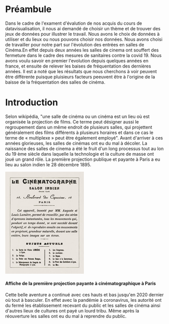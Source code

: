 # Préambule
Dans le cadre de l'exament d'évalution de nos acquis du cours de datavisualisation, il nous ai demandé de choisir un thème et de trouver des jeux de données pour illustrer le travail. Nous avons le choix de données à utiliser et du lieux ou nous pouvons choisir nos données. Nous avons choisi de travailler pour notre part sur l'évolution des entrées en salles de Cinéma.En effet depuis deux années les salles de cinema ont souffert des fermeture dans le cadre des mesures de sanitaires contre la covid 19. Nous avons voulu savoir en premier l'evolution depuis quelques années en france, et ensuite de relever les baises de fréquentation des dernières années. Il est a noté que les résultats que nous cherchons à voir peuvent être différente puisque pluisieurs facteurs peeuvent être à l'origine de la baisse de la fréquentation des salles de cinéma.

# Introduction
Selon wikipédia, "une salle de cinéma ou un cinéma est un lieu où est organisée la projection de films. Ce terme peut désigner aussi le regroupement dans un même endroit de plusieurs salles, qui projettent généralement des films différents à plusieurs horaires et dans ce cas le terme de « multiplexe » peut être également employé".
Avant d'arriver à ces années glorieuses, les salles de cinémas ont eu du mal à décoler. La naissance des salles de cinema a été le fruit d'un long processus tout au lon du 19 ème siècle dans laquelle la technologie et la culture de masse ont joué un grand rôle. La première projection publique et payante à Paris a eu lieu au salon indien le 28 décembre 1895.

![This is an image](https://github.com/DedeKANGNI/Exament_Dataviz_DEFI/blob/main/cine.jpg)

#### Affiche de la première projection payante à cinématographique à Paris

Cette belle aventure a continué avec ces hauts et bas jusqu'en 2020 dernier où tout à basculer. En effet avec la pandémie à coronavirus, les autorité ont du fermé les établissement recevant du public et les salles de cinéma ainsi d'autres lieux de cultures ont payé un lourd tribu. Même après la réouverture les salles ont eu du mal à reprendre du public.
